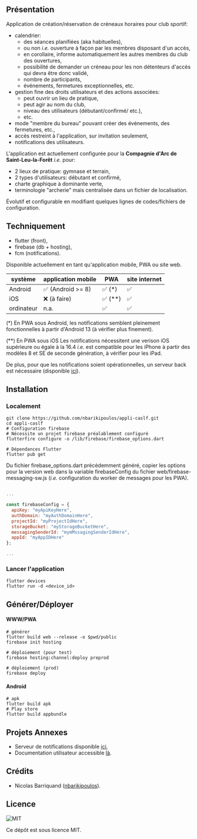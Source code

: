 ## Présentation

Application de création/réservation de créneaux horaires pour club sportif:
- calendrier:
    -  des séances planifiées (aka habituelles),
    - ou non *i.e.* ouverture à façon par les membres disposant d'un accès,
    - en corollaire, informe automatiquement les autres membres du club des ouvertures,
    - possibilité de demander un créneau pour les non détenteurs d'accès qui devra être donc validé,
    - nombre de participants,
    - événements, fermetures exceptionnelles, etc.
- gestion fine des droits utilisateurs et des actions associées: 
    - peut ouvrir un lieu de pratique,
    - peut agir au nom du club,
    - niveau des utilisateurs (débutant/confirmé/ etc.),
    - etc.
- mode "membre du bureau" pouvant créer des événements, des fermetures, etc.,
- accès restreint à l'application, sur invitation seulement,
- notifications des utilisateurs.

L'application est actuellement configurée pour la **Compagnie d'Arc de Saint-Leu-la-Forêt** *i.e.* pour:
- 2 lieux de pratique: gymnase et terrain,
- 2 types d'utilisateurs: débutant et confirmé,
- charte graphique à dominante verte,
- terminologie "archerie" mais centralisée dans un fichier de localisation.

Évolutif et configurable en modifiant quelques lignes de codes/fichiers de configuration.

## Techniquement

- flutter (front),
- firebase (db + hosting),
- fcm (notifications).

Disponible actuellement en tant qu'application mobile, PWA ou site web.

| système| application mobile | PWA | site internet |
| --- | --- | --- | --- |
| Android| ✅ (Android >= 8)| ✅ (*) | ✅ |
| iOS | ❌ (à faire) | ✅ (**)| ✅ | 
| ordinateur | n.a. | ✅ | ✅ |

(*) En PWA sous Android, les notifications semblent pleinement fonctionnelles à partir d'Android 13 (à vérifier plus finement).

(**) En PWA sous iOS Les notifications nécessitent une verison iOS supérieure ou égale à la 16.4 *i.e.* est compatible pour les iPhone à partir des modèles 8 et SE de seconde génération, à vérifier pour les iPad.

De plus, pour que les notifications soient opérationnelles, un serveur back est nécessaire (disponible [ici][caslf-appli-server-url]).

## Installation

### Localement

```shell
git clone https://github.com/nbarikipoulos/appli-caslf.git
cd appli-caslf
# Configuration firebase
# Nécessite un projet firebase préalablement configuré
flutterfire configure -o /lib/firebase/firebase_options.dart

# Dépendances Flutter
flutter pub get
```

Du fichier firebase_options.dart précédemment généré, copier les options pour la version web dans la variable firebaseConfig du fichier web/firebase-messaging-sw.js (*i.e.* configuration du worker de messages pour les PWA).

```js

...

const firebaseConfig = {
  apiKey: "myApiKeyHere",
  authDomain: "myAuthDomainHere",
  projectId: "myProjectIdHere",
  storageBucket: "myStorageBucketHere",
  messagingSenderId: "mymMssagingSenderIdHere",
  appId: "myAppIDHere"
};

...

```

### Lancer l'application

```shell
flutter devices
flutter run -d <device_id>
````

## Générer/Déployer


#### WWW/PWA

```shell
# générer
flutter build web --release -o $pwd/public
firebase init hosting

# déploiement (pour test)
firebase hosting:channel:deploy preprod

# déploiement (prod)
firebase deploy
```

#### Android
```shell
# apk
flutter build apk
# Play store
flutter build appbundle
```

## Projets Annexes

- Serveur de notifications disponible [ici][caslf-appli-server-url],
- Documentation utilisateur accessible [là][caslf-appli-doc-url].

## Crédits

- Nicolas Barriquand ([nbarikipoulos][nbarikipoulos-url]).

## Licence
![MIT][mit-svg]

Ce dépôt est sous licence MIT.

[caslf-appli-server-url]: https://github.com/nbarikipoulos/appli-caslf-server
[caslf-appli-doc-url]: https://github.com/nbarikipoulos/appli-caslf-doc
[nbarikipoulos-url]: https://github.com/nbarikipoulos
[mit-svg]: https://upload.wikimedia.org/wikipedia/commons/f/f8/License_icon-mit-88x31-2.svg
